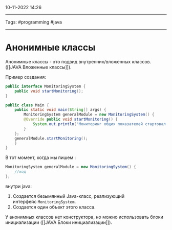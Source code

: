 10-11-2022
14:26
***
Tags: #programming #java 
***
# Анонимные классы

Анонимные классы - это подвид внутренних/вложенных классов. ([[JAVA Вложенные классы]]).

Пример создания:
```java
public interface MonitoringSystem { 
	public void startMonitoring(); 
}

public class Main { 
	public static void main(String[] args) { 
		MonitoringSystem generalModule = new MonitoringSystem() { 
		@Override public void startMonitoring() { 
			System.out.println("Мониторинг общих показателей стартовал!"); 
		} 
	}; 
	generalModule.startMonitoring();  
	} 
}
```

В тот момент, когда мы пишем :
```java
MonitoringSystem generalModule = new MonitoringSystem() { 
	//код
};
```
внутри java:
1. Создается безымянный Java-класс, реализующий интерфейс `MonitoringSystem`.
2. Создается один объект этого класса.

У анонимных классов нет конструктора, но можно использовать блоки инициализации ([[JAVA Блоки инициализации]]).
